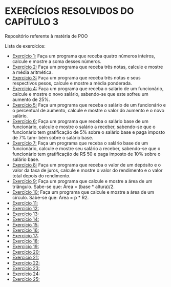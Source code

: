 # EXERCÍCIOS RESOLVIDOS DO CAPÍTULO 3
Repositório referente à matéria de POO

Lista de exercícios:
- [Exercício 1:](EXE01)
  Faça um programa que receba quatro números inteiros, calcule e mostre a soma desses números.
- [Exercício 2:](EXE02)
  Faça um programa que receba três notas, calcule e mostre a média aritmética.
- [Exercício 3:](EXE03)
  Faça um programa que receba três notas e seus respectivos pesos, calcule e mostre a média ponderada.
- [Exercício 4:](EXE04)
  Faça um programa que receba o salário de um funcionário, calcule e mostre o novo salário, sabendo-se
que este sofreu um aumento de 25%.
- [Exercício 5:](EXE05)
  Faça um programa que receba o salário de um funcionário e o percentual de aumento, calcule e mostre
o valor do aumento e o novo salário.
- [Exercício 6:](EXE06)
  Faça um programa que receba o salário base de um funcionário, calcule e mostre o salário a receber,
sabendo-se que o funcionário tem gratificação de 5% sobre o salário base e paga imposto de 7% tam-
bém sobre o salário base.
- [Exercício 7:](EXE07)
  Faça um programa que receba o salário base de um funcionário, calcule e mostre seu salário a receber,
sabendo-se que o funcionário tem gratificação de R$ 50 e paga imposto de 10% sobre o salário base.
- [Exercício 8:](EXE08)
  Faça um programa que receba o valor de um depósito e o valor da taxa de juros, calcule e mostre o
valor do rendimento e o valor total depois do rendimento.
- [Exercício 9:](EXE09)
  Faça um programa que calcule e mostre a área de um triângulo. Sabe-se que: Área = (base * altura)/2.
- [Exercício 10:](EXE10)
  Faça um programa que calcule e mostre a área de um círculo. Sabe-se que: Área = p * R2.
- [Exercício 11:](EXE11)
- [Exercício 12:](EXE12)
- [Exercício 13:](EXE13)
- [Exercício 14:](EXE14)
- [Exercício 15:](EXE15)
- [Exercício 16:](EXE16)
- [Exercício 17:](EXE17)
- [Exercício 18:](EXE18)
- [Exercício 19:](EXE19)
- [Exercício 20:](EXE20)
- [Exercício 21:](EXE21)
- [Exercício 22:](EXE22)
- [Exercício 23:](EXE23)
- [Exercício 24:](EXE24)
- [Exercício 25:](EXE25)

